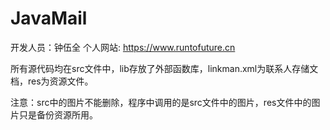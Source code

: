 # JavaMail

开发人员：钟伍全
个人网站:   https://www.runtofuture.cn

所有源代码均在src文件中，lib存放了外部函数库，linkman.xml为联系人存储文档，res为资源文件。

注意：src中的图片不能删除，程序中调用的是src文件中的图片，res文件中的图片只是备份资源所用。
